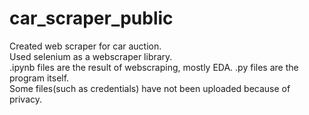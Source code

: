 # car_scraper_public
Created web scraper for car auction.<br/>
Used selenium as a webscraper library.<br/>
.ipynb files are the result of webscraping, mostly EDA. .py files are the program itself.<br/>
Some files(such as credentials) have not been uploaded because of privacy. 
